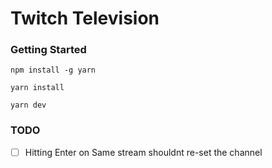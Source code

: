 # Twitch Television

### Getting Started

`npm install -g yarn`

`yarn install`

`yarn dev`

### TODO
- [ ] Hitting Enter on Same stream shouldnt re-set the channel
